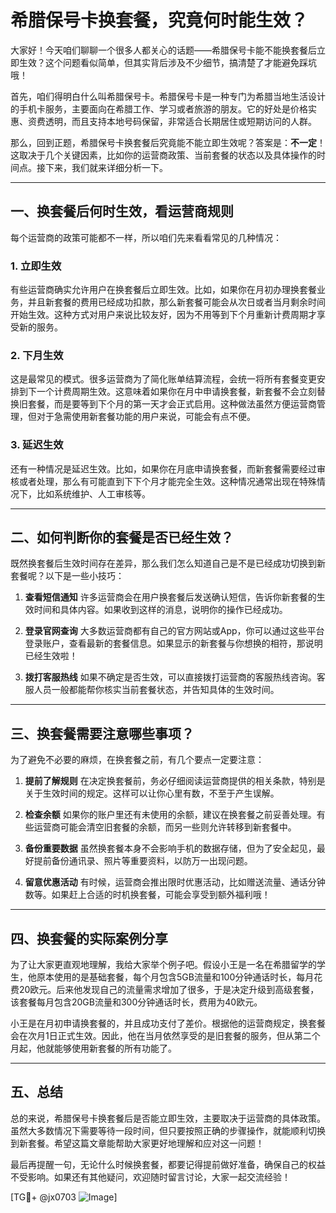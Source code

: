 # 希腊保号卡换套餐，究竟何时能生效？

大家好！今天咱们聊聊一个很多人都关心的话题——希腊保号卡能不能换套餐后立即生效？这个问题看似简单，但其实背后涉及不少细节，搞清楚了才能避免踩坑哦！

首先，咱们得明白什么叫希腊保号卡。希腊保号卡是一种专门为希腊当地生活设计的手机卡服务，主要面向在希腊工作、学习或者旅游的朋友。它的好处是价格实惠、资费透明，而且支持本地号码保留，非常适合长期居住或短期访问的人群。

那么，回到正题，希腊保号卡换套餐后究竟能不能立即生效呢？答案是：**不一定**！这取决于几个关键因素，比如你的运营商政策、当前套餐的状态以及具体操作的时间点。接下来，我们就来详细分析一下。

---

## 一、换套餐后何时生效，看运营商规则

每个运营商的政策可能都不一样，所以咱们先来看看常见的几种情况：

### 1. **立即生效**
有些运营商确实允许用户在换套餐后立即生效。比如，如果你在月初办理换套餐业务，并且新套餐的费用已经成功扣款，那么新套餐可能会从次日或者当月剩余时间开始生效。这种方式对用户来说比较友好，因为不用等到下个月重新计费周期才享受新的服务。

### 2. **下月生效**
这是最常见的模式。很多运营商为了简化账单结算流程，会统一将所有套餐变更安排到下一个计费周期生效。这意味着如果你在月中申请换套餐，新套餐不会立刻替换旧套餐，而是要等到下个月的第一天才会正式启用。这种做法虽然方便运营商管理，但对于急需使用新套餐功能的用户来说，可能会有点不便。

### 3. **延迟生效**
还有一种情况是延迟生效。比如，如果你在月底申请换套餐，而新套餐需要经过审核或者处理，那么有可能直到下下个月才能完全生效。这种情况通常出现在特殊情况下，比如系统维护、人工审核等。

---

## 二、如何判断你的套餐是否已经生效？

既然换套餐后生效时间存在差异，那么我们怎么知道自己是不是已经成功切换到新套餐呢？以下是一些小技巧：

1. **查看短信通知**
   许多运营商会在用户换套餐后发送确认短信，告诉你新套餐的生效时间和具体内容。如果收到这样的消息，说明你的操作已经成功。

2. **登录官网查询**
   大多数运营商都有自己的官方网站或App，你可以通过这些平台登录账户，查看最新的套餐信息。如果显示的新套餐与你想换的相符，那说明已经生效啦！

3. **拨打客服热线**
   如果不确定是否生效，可以直接拨打运营商的客服热线咨询。客服人员一般都能帮你核实当前套餐状态，并告知具体的生效时间。

---

## 三、换套餐需要注意哪些事项？

为了避免不必要的麻烦，在换套餐之前，有几个要点一定要注意：

1. **提前了解规则**
   在决定换套餐前，务必仔细阅读运营商提供的相关条款，特别是关于生效时间的规定。这样可以让你心里有数，不至于产生误解。

2. **检查余额**
   如果你的账户里还有未使用的余额，建议在换套餐之前妥善处理。有些运营商可能会清空旧套餐的余额，而另一些则允许转移到新套餐中。

3. **备份重要数据**
   虽然换套餐本身不会影响手机的数据存储，但为了安全起见，最好提前备份通讯录、照片等重要资料，以防万一出现问题。

4. **留意优惠活动**
   有时候，运营商会推出限时优惠活动，比如赠送流量、通话分钟数等。如果赶上合适的时机换套餐，可能会享受到额外福利哦！

---

## 四、换套餐的实际案例分享

为了让大家更直观地理解，我给大家举个例子吧。假设小王是一名在希腊留学的学生，他原本使用的是基础套餐，每个月包含5GB流量和100分钟通话时长，每月花费20欧元。后来他发现自己的流量需求增加了很多，于是决定升级到高级套餐，该套餐每月包含20GB流量和300分钟通话时长，费用为40欧元。

小王是在月初申请换套餐的，并且成功支付了差价。根据他的运营商规定，换套餐会在次月1日正式生效。因此，他在当月依然享受的是旧套餐的服务，但从第二个月起，他就能够使用新套餐的所有功能了。

---

## 五、总结

总的来说，希腊保号卡换套餐后是否能立即生效，主要取决于运营商的具体政策。虽然大多数情况下需要等待一段时间，但只要按照正确的步骤操作，就能顺利切换到新套餐。希望这篇文章能帮助大家更好地理解和应对这一问题！

最后再提醒一句，无论什么时候换套餐，都要记得提前做好准备，确保自己的权益不受影响。如果还有其他疑问，欢迎随时留言讨论，大家一起交流经验！

[TG💪+ @jx0703 ![Image](https://github.com/user-attachments/assets/dbca1d08-cadb-493c-b0ec-ad6f7a83f270)]